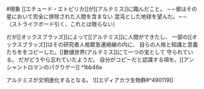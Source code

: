 #現象 
[[エチュード・エトピリカ]]が[[アルテミス]]に臨んだこと。
∼∼彼はその星において完全に排除された人間を含まない
混沌とした地球を望んだ。∼∼
（ストライクボード引く、これとは限らない）

だが[[オックスブラッズ]]によって[[アルテミス]]に人間ができたし、
一部の[[オックスブラッズ]]はその研究者人格緊急連絡線の内に、
自らの人格と知識と意義たちををコピーした。[[数値世界(アルテミス]]にて一つの宝として
守られている。
だがどうやら忘れていたようだ。
自分がコピーだと認識する項を。[[アンシャントロマンのパクりゲー]] ^1bb46a

アルテミスが文明進化するとなる。
![[エディアカラ生物群#^490119]]